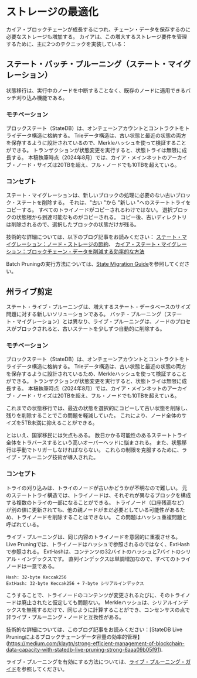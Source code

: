 # ストレージの最適化

カイア・ブロックチェーンが成長するにつれ、チェーン・データを保存するのに必要なストレージも増加する。 カイアは、この増大するストレージ要件を管理するために、主に2つのテクニックを実装している：

## ステート・バッチ・プルーニング（ステート・マイグレーション）

状態移行は、実行中のノードを中断することなく、既存のノードに適用できるバッチ刈り込み機能である。

### モチベーション

ブロックステート（StateDB）は、オンチェーンアカウントとコントラクトをトライデータ構造に格納する。 Trieデータ構造は、古い状態と最近の状態の両方を保存するように設計されているので、Merkleハッシュを使って検証することができる。 トランザクションが状態変更を実行すると、状態トライは無限に成長する。 本稿執筆時点（2024年8月）では、カイア・メインネットのアーカイブ・ノード・サイズは20TBを超え、フル・ノードでも10TBを超えている。

### コンセプト

ステート・マイグレーションは、新しいブロックの処理に必要のない古いブロック・ステートを削除する。 それは、"古い "から "新しい "へのステートトライをコピーする。 すべてのトライノードがコピーされるわけではない。 選択ブロックの状態根から到達可能なものがコピーされる。 コピー後、古いディレクトリは削除されるので、選択したブロックの状態だけが残る。

技術的な詳細については、以下のブログ記事をお読みください：
[ステート・マイグレーション：ノード・ストレージの節約](https://medium.com/klaytn/klaytn-v1-5-0-state-migration-saving-node-storage-1358d87e4a7a)、
[カイア・ステート・マイグレーション：ブロックチェーン・データを削減する効率的な方法](https://medium.com/klaytn/klaytn-state-migration-an-efficient-way-to-reduce-blockchain-data-6615a3b36523)

Batch Pruningの実行方法については、[State Migration Guide](../../misc/operation/node-pruning.md#how-to-perform-batch-pruning)を参照してください。

## 州ライブ剪定

ステート・ライブ・プルーニングは、増大するステート・データベースのサイズ問題に対する新しいソリューションである。 バッチ・プルーニング（ステート・マイグレーション）とは異なり、ライブ・プルーニングは、ノードのプロセスがブロックされると、古いステートを少しずつ自動的に削除する。

### モチベーション

ブロックステート（StateDB）は、オンチェーンアカウントとコントラクトをトライデータ構造に格納する。 Trieデータ構造は、古い状態と最近の状態の両方を保存するように設計されているため、Merkleハッシュを使って検証することができる。 トランザクションが状態変更を実行すると、状態トライは無限に成長する。 本稿執筆時点（2024年8月）では、カイア・メインネットのアーカイブ・ノード・サイズは20TBを超え、フル・ノードでも10TBを超えている。

これまでの状態移行では、最近の状態を選択的にコピーして古い状態を削除し、残りを削除することでこの問題を軽減していた。 これにより、ノード全体のサイズを5TB未満に抑えることができる。

とはいえ、国家移民には欠点もある。 数日かかる可能性のあるステートトライ全体をトラバースするという高いオーバーヘッドに悩まされる。 また、状態移行は手動でトリガーしなければならない。 これらの制限を克服するために、ライブ・プルーニング技術が導入された。

### コンセプト

トライの刈り込みは、トライのノードが古いかどうかが不明なので難しい。 元のステートトライ構造では、トライノードは、それぞれが異なるブロックを構成する複数のトライの一部になることができる。 トライノード（口座残高など）が別の値に更新されても、他の親ノードがまだ必要としている可能性があるため、トライノードを削除することはできない。 この問題はハッシュ重複問題と呼ばれている。

ライブ・プルーニングは、同じ内容のトライノードを意図的に重複させる。 Live Pruningでは、トライノードはハッシュで参照されるのではなく、ExtHashで参照される。 ExtHashは、コンテンツの32バイトのハッシュと7バイトのシリアル・インデックスです。 直列インデックスは単調増加なので、すべてのトライノードは一意である。

```
Hash: 32-byte Keccak256
ExtHash: 32-byte Keccak256 + 7-byte シリアルインデックス
```

こうすることで、トライノードのコンテンツが変更されるたびに、そのトライノードは廃止されたと仮定しても問題ない。 Merkleハッシュは、シリアルインデックスを無視するだけで、同じように計算することができ、コンセンサスの点で非ライブ・プルーニング・ノードと互換性がある。

技術的な詳細については、このブログ記事をお読みください：[StateDB Live Pruningによるブロックチェーンデータ容量の効率的管理】(https://medium.com/klaytn/strong-efficient-management-of-blockchain-data-capacity-with-statedb-live-pruning-strong-6aaa09b05f91).

ライブ・プルーニングを有効にする方法については、[ライブ・プルーニング・ガイド](../../misc/operation/node-pruning.md#how-to-perform-live-pruning)を参照してください。
